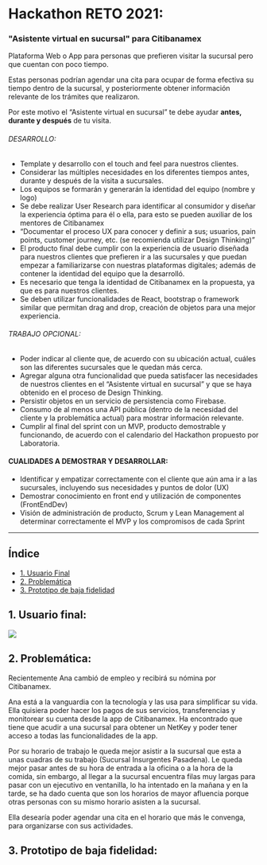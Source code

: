 # Hackathon RETO 2021:
### "Asistente virtual en sucursal" para Citibanamex

Plataforma Web o App para personas que prefieren visitar  la sucursal pero que cuentan con poco tiempo.

Estas personas podrían agendar una cita para ocupar de forma efectiva su tiempo dentro de la sucursal, y posteriormente obtener información relevante de los trámites que realizaron.

Por este motivo el “Asistente virtual en sucursal” te debe ayudar **antes, durante y después** de tu visita.

###### DESARROLLO:
- Template y desarrollo con el touch and feel para nuestros clientes.
- Considerar las múltiples necesidades en los diferentes tiempos antes, durante y después de la visita a sucursales.
- Los equipos se formarán y generarán la identidad del equipo (nombre y logo)
- Se debe realizar User Research para identificar al consumidor y diseñar la experiencia óptima para él o ella, para esto se pueden auxiliar de los mentores de Citibanamex
- “Documentar el proceso UX para conocer y definir a sus; usuarios, pain points, customer journey, etc. (se recomienda utilizar Design Thinking)”
- El producto final debe cumplir con la experiencia de usuario diseñada para nuestros clientes que prefieren ir a las sucursales y que puedan empezar a familiarizarse con nuestras plataformas digitales; además de contener la identidad del equipo que la desarrolló. 
- Es necesario que tenga la identidad de Citibanamex en la propuesta, ya que es para nuestros clientes.
- Se deben utilizar funcionalidades de React, bootstrap o framework similar que permitan drag and drop, creación de objetos para una mejor experiencia.

###### TRABAJO OPCIONAL:

- Poder indicar al cliente que, de acuerdo con su ubicación actual, cuáles son las diferentes sucursales que le quedan más cerca.
- Agregar alguna otra funcionalidad que pueda satisfacer las necesidades de nuestros clientes en el “Asistente virtual en sucursal” y que se haya obtenido en el proceso de Design Thinking.
- Persistir objetos en un servicio de persistencia como Firebase.
- Consumo de al menos una API pública (dentro de la necesidad del cliente y la problemática actual) para mostrar información relevante.
- Cumplir al final del sprint con un MVP, producto demostrable y funcionando, de acuerdo con el calendario del Hackathon propuesto por Laboratoria.

#### CUALIDADES A DEMOSTRAR Y DESARROLLAR:

- Identificar y empatizar correctamente con el cliente que aún ama ir a las sucursales, incluyendo sus necesidades y puntos de dolor (UX)
- Demostrar conocimiento en front end y utilización de componentes (FrontEndDev)
- Visión de administración de producto, Scrum y Lean Management al determinar correctamente el MVP y los compromisos de cada Sprint

------------


## Índice

* [1. Usuario Final](#1-usuario-final)
* [2. Problemática](#2-problematica)
* [3. Prototipo de baja fidelidad](#3-prototipo-de-baja-fidelidad)



## 1. Usuario final:
<img align='center' src="https://firebasestorage.googleapis.com/v0/b/personal-13210.appspot.com/o/AnaGarcia.png?alt=media&token=4c45c3fb-5214-4006-a22f-a030e0b1f241"/> 

## 2. Problemática:
Recientemente Ana cambió de empleo y recibirá su nómina por Citibanamex.

Ana está a la vanguardia con la tecnología y las usa para simplificar su vida. Ella quisiera poder hacer los pagos de sus servicios, transferencias y monitorear su cuenta desde la app de Citibanamex. Ha encontrado que tiene que acudir a una sucursal para obtener un NetKey y poder tener acceso a todas las funcionalidades de la app.

Por su horario de trabajo le queda mejor asistir a la sucursal que esta a unas cuadras de su trabajo (Sucursal Insurgentes Pasadena). Le queda mejor pasar antes de su hora de entrada a la oficina o a la hora de la comida, sin embargo, al llegar a la sucursal encuentra filas muy largas para pasar con un ejecutivo en ventanilla, lo ha intentado en la mañana y en la tarde, se ha dado cuenta que son los horarios de mayor afluencia porque otras personas con su mismo horario asisten a la sucursal.

Ella desearía poder agendar una cita en el horario que más le convenga, para organizarse con sus actividades.

## 3. Prototipo de baja fidelidad:

